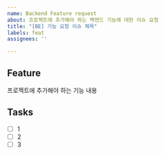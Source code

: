 ```yaml
---
name: Backend Feature request
about: 프로젝트에 추가해야 하는 백엔드 기능에 대한 이슈 요청
title: "[BE] 기능 요청 이슈 제목"
labels: feat
assignees: ''

---
```


## Feature
프로젝트에 추가해야 하는 기능 내용

## Tasks
- [ ] 1
- [ ] 2
- [ ] 3
